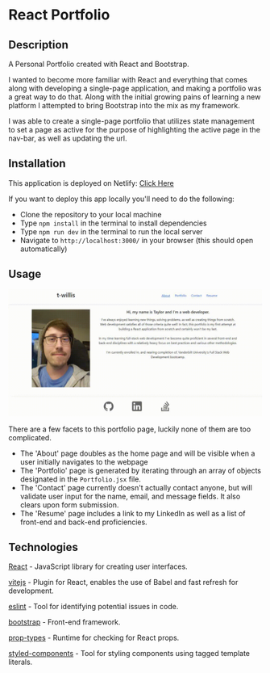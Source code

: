 # React Portfolio

## Description

A Personal Portfolio created with React and Bootstrap.

I wanted to become more familiar with React and everything that comes along with developing a single-page application, and making a portfolio was a great way to do that. Along with the initial growing pains of learning a new platform I attempted to bring Bootstrap into the mix as my framework.

I was able to create a single-page portfolio that utilizes state management to set a page as active for the purpose of highlighting the active page in the nav-bar, as well as updating the url.

## Installation

This application is deployed on Netlify: [Click Here](https://portfolio-tw-20230912.netlify.app/)

If you want to deploy this app locally you'll need to do the following:

- Clone the repository to your local machine
- Type `npm install` in the terminal to install dependencies
- Type `npm run dev` in the terminal to run the local server
- Navigate to `http://localhost:3000/` in your browser (this should open automatically)

## Usage

![Portfolio Demonstration Gif](./assets/images/react-portfolio.gif)

There are a few facets to this portfolio page, luckily none of them are too complicated.

- The 'About' page doubles as the home page and will be visible when a user initially navigates to the webpage
- The 'Portfolio' page is generated by iterating through an array of objects designated in the `Portfolio.jsx` file.
- The 'Contact' page currently doesn't actually contact anyone, but will validate user input for the name, email, and message fields. It also clears upon form submission.
- The 'Resume' page includes a link to my LinkedIn as well as a list of front-end and back-end proficiencies.

## Technologies

[React](https://www.npmjs.com/package/react) - JavaScript library for creating user interfaces.

[vitejs](https://www.npmjs.com/package/@vitejs/plugin-react) - Plugin for React, enables the use of Babel and fast refresh for development.

[eslint](https://www.npmjs.com/package/eslint) - Tool for identifying potential issues in code.

[bootstrap](https://www.npmjs.com/package/bootstrap) - Front-end framework.

[prop-types](https://www.npmjs.com/package/prop-types) - Runtime for checking for React props.

[styled-components](https://www.npmjs.com/package/styled-components) - Tool for styling components using tagged template literals.